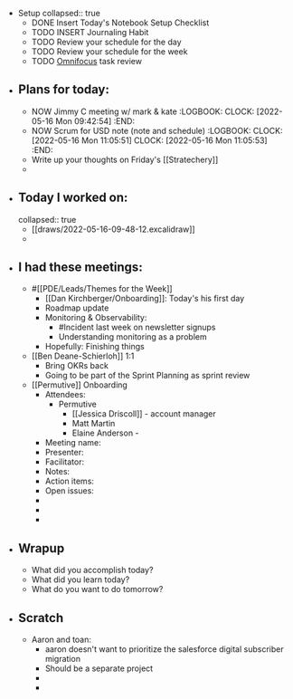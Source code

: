 - Setup
  collapsed:: true
	- DONE Insert Today's Notebook Setup Checklist
	- TODO INSERT Journaling Habit
	- TODO Review your schedule for the day
	- TODO Review your schedule for the week
	- TODO [Omnifocus](omnifocus://) task review
- ## Plans for today:
	- NOW Jimmy C meeting w/ mark & kate
	  :LOGBOOK:
	  CLOCK: [2022-05-16 Mon 09:42:54]
	  :END:
	- NOW Scrum for USD note (note and schedule)
	  :LOGBOOK:
	  CLOCK: [2022-05-16 Mon 11:05:51]
	  CLOCK: [2022-05-16 Mon 11:05:53]
	  :END:
	- Write up your thoughts on Friday's [[Stratechery]]
	-
- ## Today I worked on:
  collapsed:: true
	- [[draws/2022-05-16-09-48-12.excalidraw]]
	-
- ## I had these meetings:
	- #[[PDE/Leads/Themes for the Week]]
		- [[Dan Kirchberger/Onboarding]]: Today's his first day
		- Roadmap update
		- Monitoring & Observability:
			- #Incident last week on newsletter signups
			- Understanding monitoring as a problem
		- Hopefully: Finishing things
	- [[Ben Deane-Schierloh]] 1:1
		- Bring OKRs back
		- Going to be part of the Sprint Planning as sprint review
	- [[Permutive]] Onboarding
		- Attendees:
			- Permutive
				- [[Jessica Driscoll]] - account manager
				- Matt Martin
				- Elaine Anderson -
		- Meeting name:
		- Presenter:
		- Facilitator:
		- Notes:
		- Action items:
		- Open issues:
		-
		-
		-
- ## Wrapup
	- What did you accomplish today?
	- What did you learn today?
	- What do you want to do tomorrow?
- ## Scratch
	- Aaron and toan:
		- aaron doesn't want to prioritize the salesforce digital subscriber migration
		- Should be a separate project
		-
		-